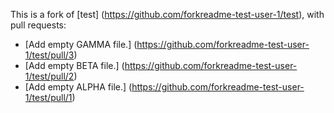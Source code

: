This is a fork of [test] (https://github.com/forkreadme-test-user-1/test), with pull requests:

* [Add empty GAMMA file.] (https://github.com/forkreadme-test-user-1/test/pull/3)
* [Add empty BETA file.] (https://github.com/forkreadme-test-user-1/test/pull/2)
* [Add empty ALPHA file.] (https://github.com/forkreadme-test-user-1/test/pull/1)